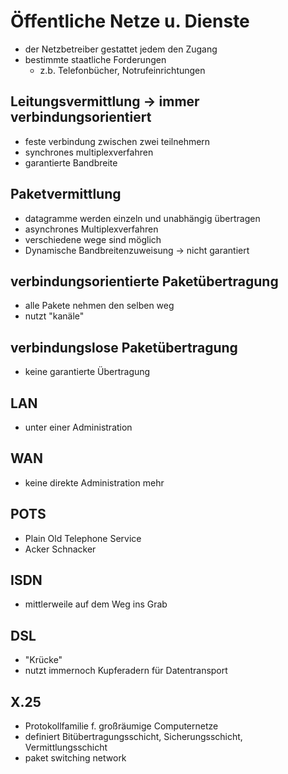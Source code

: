 # Öffentliche Netze u. Dienste
- der Netzbetreiber gestattet jedem den Zugang
- bestimmte staatliche Forderungen 
    - z.b. Telefonbücher, Notrufeinrichtungen

## Leitungsvermittlung -> immer verbindungsorientiert
- feste verbindung zwischen zwei teilnehmern
- synchrones multiplexverfahren
- garantierte Bandbreite

## Paketvermittlung
- datagramme werden einzeln und unabhängig übertragen
- asynchrones Multiplexverfahren
- verschiedene wege sind möglich
- Dynamische Bandbreitenzuweisung -> nicht garantiert

## verbindungsorientierte Paketübertragung
- alle Pakete nehmen den selben weg
- nutzt "kanäle"

## verbindungslose Paketübertragung
- keine garantierte Übertragung

## LAN
- unter einer Administration

## WAN
- keine direkte Administration mehr

## POTS
- Plain Old Telephone Service
- Acker Schnacker

## ISDN 
- mittlerweile auf dem Weg ins Grab

## DSL
- "Krücke" 
- nutzt immernoch Kupferadern für Datentransport

## X.25
- Protokollfamilie f. großräumige Computernetze
- definiert Bitübertragungsschicht, Sicherungsschicht, Vermittlungsschicht
- paket switching network
